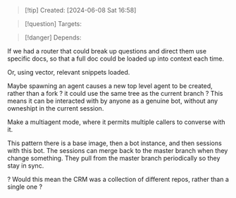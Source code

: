 
>[!tip] Created: [2024-06-08 Sat 16:58]

>[!question] Targets: 

>[!danger] Depends: 

If we had a router that could break up questions and direct them use specific docs, so that a full doc could be loaded up into context each time.

Or, using vector, relevant snippets loaded.

Maybe spawning an agent causes a new top level agent to be created, rather than a fork ? it could use the same tree as the current branch ?  This means it can be interacted with by anyone as a genuine bot, without any owneshipt in the current session.

Make a multiagent mode, where it permits multiple callers to converse with it.

This pattern there is a base image, then a bot instance, and then sessions with this bot.  The sessions can merge back to the master branch when they change something.  They pull from the master branch periodically so they stay in sync.

? Would this mean the CRM was a collection of different repos, rather than a single one ?